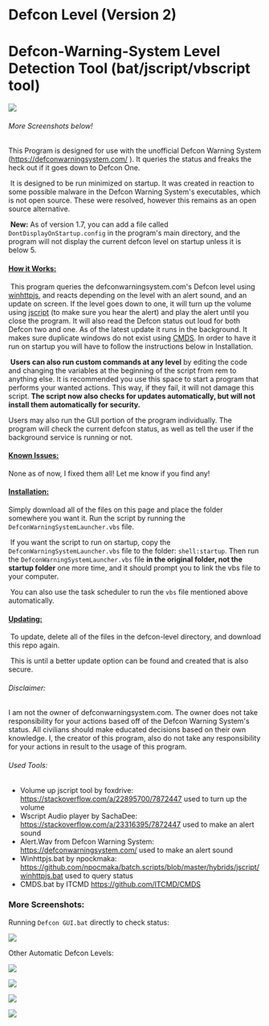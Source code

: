 # Defcon Level (Version 2)
# Defcon-Warning-System Level Detection Tool (bat/jscript/vbscript tool)

![](https://i.imgur.com/EjNVdGJ.png)

######   More Screenshots below!

  This Program is designed for use with the unofficial Defcon Warning System (https://defconwarningsystem.com/ ). It queries the status and freaks the heck out if it goes down to Defcon One.

​    It is designed to be run minimized on startup. It was created in reaction to some possible malware in the Defcon Warning System's executables, which is not open source. These were resolved, however this remains as an open source alternative.

​	**New:** As of version 1.7, you can add a file called `DontDisplayOnStartup.config` in the program's main directory, and the program will not display the current defcon level on startup unless it is below 5.

#### <u>**How it Works:**</u>

​    This program queries the defconwarningsystem.com's Defcon level using [winhttpjs](https://github.com/npocmaka/batch.scripts/blob/master/hybrids/jscript/winhttpjs.bat), and reacts depending on the level with an alert sound, and an update on screen. If the level goes down to one, it will turn up the volume using [jscript](https://stackoverflow.com/a/22895700/7872447) (to make sure you hear the alert) and play the alert until you close the program. It will also read the Defcon status out loud for both Defcon two and one. As of the latest update it runs in the background. It makes sure duplicate windows do not exist using [CMDS](https://github.com/ITCMD/CMDS). In order to have it run on startup you will have to follow the instructions below in Installation.

​	**Users can also run custom commands at any level** by editing the code and changing the variables at the beginning of the script from rem to anything else. It is recommended you use this space to start a program that performs your wanted actions. This way, if they fail, it will not damage this script. **The script now also checks for updates automatically, but will not install them automatically for security.**

   Users may also run the GUI portion of the program individually. The program will check the current defcon status, as well as tell the user if the background service is running or not.


#### <u>Known Issues:</u>

   None as of now, I fixed them all! Let me know if you find any!

#### <u>Installation:</u>

   Simply download all of the files on this page and place the folder somewhere you want it. Run the script by running the  `DefconWarningSystemLauncher.vbs` file. 

​	If you want the script to run on startup, copy the `DefconWarningSystemLauncher.vbs`  file to the folder: `shell:startup`. Then run the  `DefconWarningSystemLauncher.vbs` file **in the original folder, not the startup folder** one more time, and it should prompt you to link the vbs file to your computer.

​	You can also use the task scheduler to run the `vbs` file mentioned above automatically.



#### <u>Updating:</u>

​	To update, delete all of the files in the defcon-level directory, and download this repo again.

​	This is until a better update option can be found and created that is also secure.



###### Disclaimer:

   I am not the owner of defconwarningsystem.com. The owner does not take responsibility for your actions based off of the Defcon Warning System's status. All civilians should make educated decisions based on their own knowledge. I, the creator of this program, also do not take any responsibility for your actions in result to the usage of this program.

###### Used Tools:

- Volume up jscript tool by foxdrive: https://stackoverflow.com/a/22895700/7872447 used to turn up the volume
- Wscript Audio player by SachaDee: https://stackoverflow.com/a/23316395/7872447  used to make an alert sound
- Alert.Wav from Defcon Warning System: https://defconwarningsystem.com/  used to make an alert sound
- Winhttpjs.bat by npockmaka:  https://github.com/npocmaka/batch.scripts/blob/master/hybrids/jscript/winhttpjs.bat  used to query status
- CMDS.bat by ITCMD https://github.com/ITCMD/CMDS



### More Screenshots:

Running `Defcon GUI.bat` directly to check status:

![](https://i.imgur.com/o2pv6Ir.gif)

Other Automatic Defcon Levels:

![](https://i.imgur.com/QudDVTW.png)

![](https://i.imgur.com/MUis0uc.png)

![](https://i.imgur.com/9Y5jsGt.png)

![](https://i.imgur.com/eLn09BX.png)